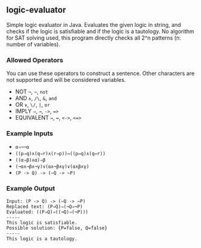 ## logic-evaluator
Simple logic evaluator in Java.
Evaluates the given logic in string, and checks if the logic is satisfiable and if the logic is a tautology.
No algorithm for SAT solving used, this program directly checks all 2^n patterns (n: number of variables).

### Allowed Operators
You can use these operators to construct a sentence. Other characters are not supported and will be considered variables.
- NOT `¬`, `~`, `not`
- AND `∧`, `/\`, `&`, `and`
- OR `∨`, `\/`, `|`, `or`
- IMPLY `⇒`, `→`, `->`, `=>`
- EQUIVALENT `⇔`, `↔`, `<->`, `<=>`

### Example Inputs
- `α⇒¬¬α`
- `((p⇒q)∧(q⇒r)∧(r⇒p))⇔((p⇔q)∧(q⇔r))`
- `((α⇒β)∧α)⇒β`
- `(¬α∧¬β∧¬γ)∨(α∧¬β∧γ)∨(α∧β∧γ)`
- `(P -> Q) -> (~Q -> ~P)`

### Example Output
```
Input: (P -> Q) -> (~Q -> ~P)
Replaced text: (P⇒Q)⇒(¬Q⇒¬P)
Evaluated: ((P⇒Q)⇒((¬Q)⇒(¬P)))
-----
This logic is satisfiable.
Possible solution: {P=false, Q=false}
-----
This logic is a tautology.
```
